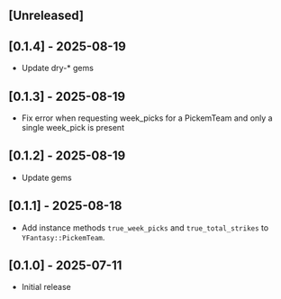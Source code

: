 ## [Unreleased]

## [0.1.4] - 2025-08-19

- Update dry-* gems

## [0.1.3] - 2025-08-19

- Fix error when requesting week_picks for a PickemTeam and only a single week_pick is present

## [0.1.2] - 2025-08-19

- Update gems

## [0.1.1] - 2025-08-18

- Add instance methods `true_week_picks` and `true_total_strikes` to `YFantasy::PickemTeam`.

## [0.1.0] - 2025-07-11

- Initial release
